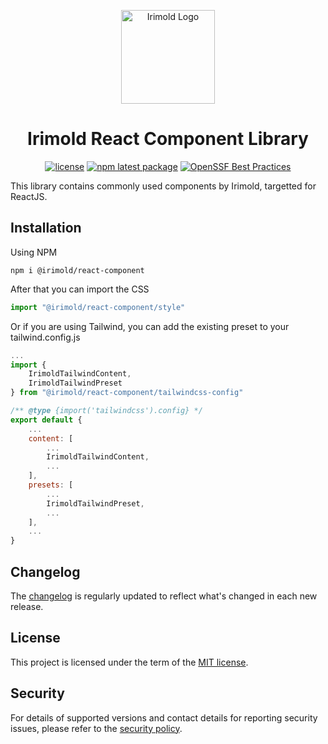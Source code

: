 <p align="center">
    <a href="https://design-sys.irimold.web.id" rel="noopener" target="_blank">
        <img width="150" height="auto" src="https://irimold.web.id/images/logo.png" alt="Irimold Logo"/>
    </a>
</p>

<h1 align="center">Irimold React Component Library</h1>
<div align="center">

[![license](https://img.shields.io/badge/license-MIT-blue.svg)](https://github.com/Irimold/react-component/blob/main/LICENSE)
[![npm latest package](https://img.shields.io/npm/v/@irimold/react-component/latest.svg)](https://www.npmjs.com/package/@irimold/react-component)
[![OpenSSF Best Practices](https://www.bestpractices.dev/projects/9149/badge)](https://www.bestpractices.dev/projects/9149)

</div>

This library contains commonly used components by Irimold, targetted for ReactJS.

## Installation

Using NPM
```
npm i @irimold/react-component
```

After that you can import the CSS
```js
import "@irimold/react-component/style"
```
Or if you are using Tailwind, you can add the existing preset to your tailwind.config.js
```js
...
import { 
    IrimoldTailwindContent, 
    IrimoldTailwindPreset
} from "@irimold/react-component/tailwindcss-config"

/** @type {import('tailwindcss').config} */
export default {
    ...
    content: [
        ...
        IrimoldTailwindContent,
        ...
    ],
    presets: [
        ...
        IrimoldTailwindPreset,
        ...
    ],
    ...
}
```

## Changelog
The [changelog](https://github.com/Irimold/react-component/blob/main/CHANGELOG.md) is regularly updated to reflect what's changed in each new release.

## License
This project is licensed under the term of the [MIT license](https://github.com/Irimold/react-component/blob/main/LICENSE).

## Security
For details of supported versions and contact details for reporting security issues, please refer to the [security policy](https://github.com/Irimold/react-component/security/policy).